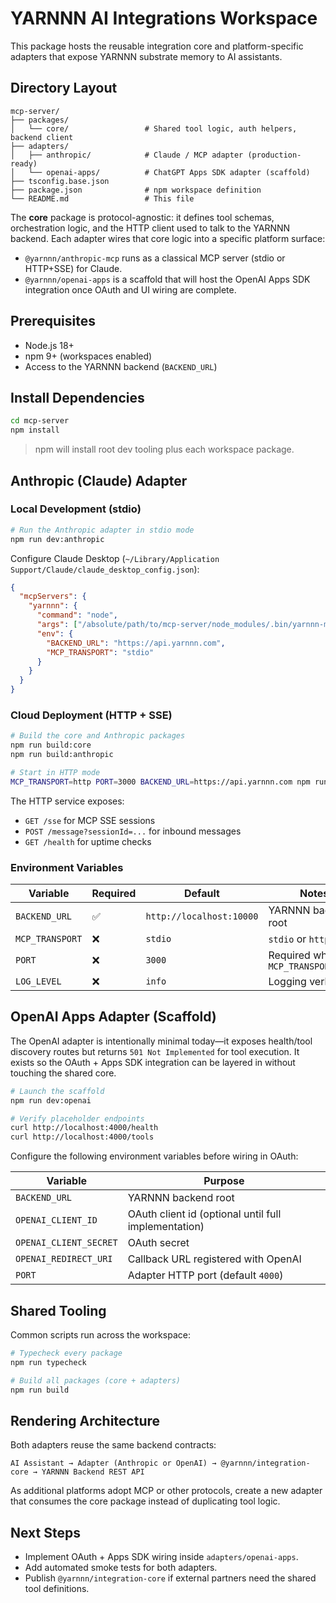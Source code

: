 # YARNNN AI Integrations Workspace

This package hosts the reusable integration core and platform-specific adapters that expose YARNNN substrate memory to AI assistants.

## Directory Layout

```
mcp-server/
├── packages/
│   └── core/                 # Shared tool logic, auth helpers, backend client
├── adapters/
│   ├── anthropic/            # Claude / MCP adapter (production-ready)
│   └── openai-apps/          # ChatGPT Apps SDK adapter (scaffold)
├── tsconfig.base.json
├── package.json              # npm workspace definition
└── README.md                 # This file
```

The **core** package is protocol-agnostic: it defines tool schemas, orchestration logic, and the HTTP client used to talk to the YARNNN backend. Each adapter wires that core logic into a specific platform surface:

- `@yarnnn/anthropic-mcp` runs as a classical MCP server (stdio or HTTP+SSE) for Claude.
- `@yarnnn/openai-apps` is a scaffold that will host the OpenAI Apps SDK integration once OAuth and UI wiring are complete.

## Prerequisites

- Node.js 18+
- npm 9+ (workspaces enabled)
- Access to the YARNNN backend (`BACKEND_URL`)

## Install Dependencies

```bash
cd mcp-server
npm install
```

> npm will install root dev tooling plus each workspace package.

## Anthropic (Claude) Adapter

### Local Development (stdio)

```bash
# Run the Anthropic adapter in stdio mode
npm run dev:anthropic
```

Configure Claude Desktop (`~/Library/Application Support/Claude/claude_desktop_config.json`):

```json
{
  "mcpServers": {
    "yarnnn": {
      "command": "node",
      "args": ["/absolute/path/to/mcp-server/node_modules/.bin/yarnnn-mcp-anthropic"],
      "env": {
        "BACKEND_URL": "https://api.yarnnn.com",
        "MCP_TRANSPORT": "stdio"
      }
    }
  }
}
```

### Cloud Deployment (HTTP + SSE)

```bash
# Build the core and Anthropic packages
npm run build:core
npm run build:anthropic

# Start in HTTP mode
MCP_TRANSPORT=http PORT=3000 BACKEND_URL=https://api.yarnnn.com npm run start -w @yarnnn/anthropic-mcp
```

The HTTP service exposes:

- `GET /sse` for MCP SSE sessions
- `POST /message?sessionId=...` for inbound messages
- `GET /health` for uptime checks

### Environment Variables

| Variable | Required | Default | Notes |
|----------|----------|---------|-------|
| `BACKEND_URL` | ✅ | `http://localhost:10000` | YARNNN backend root |
| `MCP_TRANSPORT` | ❌ | `stdio` | `stdio` or `http` |
| `PORT` | ❌ | `3000` | Required when `MCP_TRANSPORT=http` |
| `LOG_LEVEL` | ❌ | `info` | Logging verbosity |

## OpenAI Apps Adapter (Scaffold)

The OpenAI adapter is intentionally minimal today—it exposes health/tool discovery routes but returns `501 Not Implemented` for tool execution. It exists so the OAuth + Apps SDK integration can be layered in without touching the shared core.

```bash
# Launch the scaffold
npm run dev:openai

# Verify placeholder endpoints
curl http://localhost:4000/health
curl http://localhost:4000/tools
```

Configure the following environment variables before wiring in OAuth:

| Variable | Purpose |
|----------|---------|
| `BACKEND_URL` | YARNNN backend root |
| `OPENAI_CLIENT_ID` | OAuth client id (optional until full implementation) |
| `OPENAI_CLIENT_SECRET` | OAuth secret |
| `OPENAI_REDIRECT_URI` | Callback URL registered with OpenAI |
| `PORT` | Adapter HTTP port (default `4000`) |

## Shared Tooling

Common scripts run across the workspace:

```bash
# Typecheck every package
npm run typecheck

# Build all packages (core + adapters)
npm run build
```

## Rendering Architecture

Both adapters reuse the same backend contracts:

```
AI Assistant → Adapter (Anthropic or OpenAI) → @yarnnn/integration-core → YARNNN Backend REST API
```

As additional platforms adopt MCP or other protocols, create a new adapter that consumes the core package instead of duplicating tool logic.

## Next Steps

- Implement OAuth + Apps SDK wiring inside `adapters/openai-apps`.
- Add automated smoke tests for both adapters.
- Publish `@yarnnn/integration-core` if external partners need the shared tool definitions.
